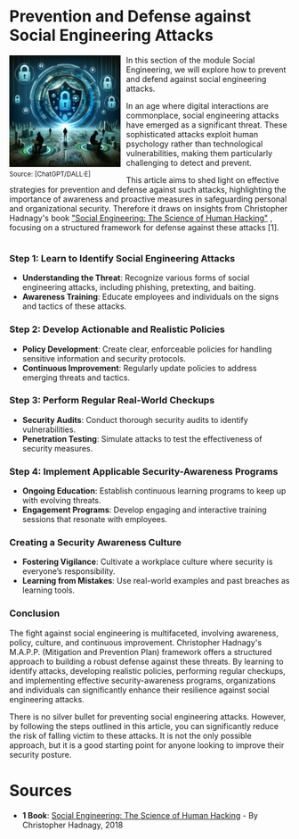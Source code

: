 # Prevention and Defense against Social Engineering Attacks

<span style="float: left; margin-right: 10px;">
	<img src="../../resources/images/PreventionSocialEngineering.png" alt="Social Engineering" width="200">
	<br>
	<small>Source: [ChatGPT/DALL&middot;E]</small>
</span>
<span>
In this section of the module Social Engineering, we will explore how to prevent and defend against social engineering attacks. 

In an age where digital interactions are commonplace, social engineering attacks have emerged as a significant threat. These sophisticated attacks exploit human psychology rather than technological vulnerabilities, making them particularly challenging to detect and prevent. 

This article aims to shed light on effective strategies for prevention and defense against such attacks, highlighting the importance of awareness and proactive measures in safeguarding personal and organizational security. Therefore it draws on insights from Christopher Hadnagy's book ["Social Engineering: The Science of Human Hacking"](https://www.amazon.com/Social-Engineering-Science-Human-Hacking/dp/111943338X) , focusing on a structured framework for defense against these attacks [1].
</span>
<div style="clear: both;"></div>

### Step 1: Learn to Identify Social Engineering Attacks

- **Understanding the Threat**: Recognize various forms of social engineering attacks, including phishing, pretexting, and baiting.
- **Awareness Training**: Educate employees and individuals on the signs and tactics of these attacks.

### Step 2: Develop Actionable and Realistic Policies

- **Policy Development**: Create clear, enforceable policies for handling sensitive information and security protocols.
- **Continuous Improvement**: Regularly update policies to address emerging threats and tactics.

### Step 3: Perform Regular Real-World Checkups

- **Security Audits**: Conduct thorough security audits to identify vulnerabilities.
- **Penetration Testing**: Simulate attacks to test the effectiveness of security measures.

### Step 4: Implement Applicable Security-Awareness Programs

- **Ongoing Education**: Establish continuous learning programs to keep up with evolving threats.
- **Engagement Programs**: Develop engaging and interactive training sessions that resonate with employees.

### Creating a Security Awareness Culture

- **Fostering Vigilance**: Cultivate a workplace culture where security is everyone’s responsibility.
- **Learning from Mistakes**: Use real-world examples and past breaches as learning tools.

### Conclusion
The fight against social engineering is multifaceted, involving awareness, policy, culture, and continuous improvement. Christopher Hadnagy's M.A.P.P. (Mitigation and Prevention Plan) framework offers a structured approach to building a robust defense against these threats. By learning to identify attacks, developing realistic policies, performing regular checkups, and implementing effective security-awareness programs, organizations and individuals can significantly enhance their resilience against social engineering attacks.

There is no silver bullet for preventing social engineering attacks. However, by following the steps outlined in this article, you can significantly reduce the risk of falling victim to these attacks. It is not the only possible approach, but it is a good starting point for anyone looking to improve their security posture.

# Sources
- **1 Book**: [Social Engineering: The Science of Human Hacking](https://www.amazon.com/Social-Engineering-Science-Human-Hacking/dp/111943338X) - By Christopher Hadnagy, 2018
